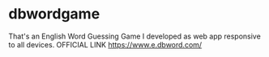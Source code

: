 # dbwordgame
That's an English Word Guessing Game I developed as web app responsive to all devices.
OFFICIAL LINK https://www.e.dbword.com/
